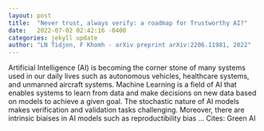 ```yaml
---
layout: post
title:  "Never trust, always verify: a roadmap for Trustworthy AI?"
date:   2022-07-02 02:42:16 -0400
categories: jekyll update
author: "LN Tidjon, F Khomh - arXiv preprint arXiv:2206.11981, 2022"
---
```

Artificial Intelligence (AI) is becoming the corner stone of many systems used in our daily lives such as autonomous vehicles, healthcare systems, and unmanned aircraft systems. Machine Learning is a field of AI that enables systems to learn from data and make decisions on new data based on models to achieve a given goal. The stochastic nature of AI models makes verification and validation tasks challenging. Moreover, there are intrinsic biaises in AI models such as reproductibility bias …
Cites: ‪Green AI‬  